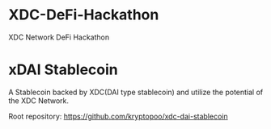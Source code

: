 # XDC-DeFi-Hackathon
XDC Network DeFi Hackathon

# xDAI Stablecoin
A Stablecoin backed by XDC(DAI type stablecoin) and utilize the potential of the XDC Network.

Root repository: https://github.com/kryptopoo/xdc-dai-stablecoin
